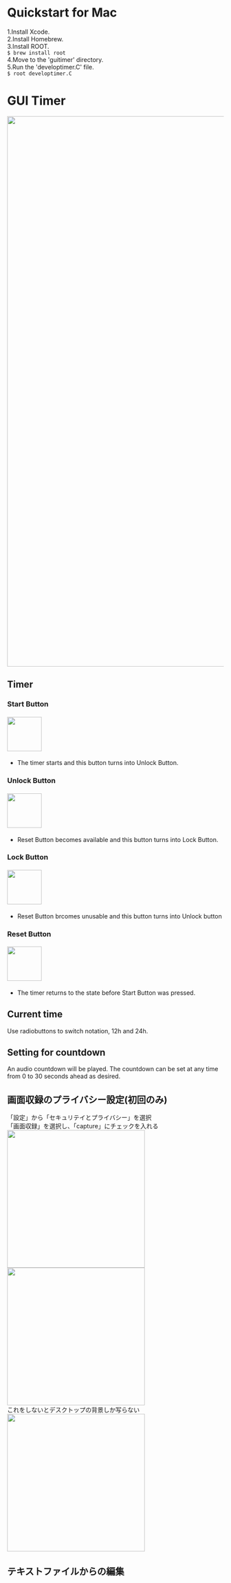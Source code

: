 # Quickstart for Mac
1.Install Xcode.  
2.Install Homebrew.  
3.Install ROOT.  
```$ brew install root```  
4.Move to the 'guitimer' directory.  
5.Run the 'developtimer.C' file.  
```$ root developtimer.C```  

# GUI Timer
<img src="https://github.com/AyatoUshikubo/guitimer/blob/image/3.png" width="1280px">  

## Timer

### Start Button
#### <img src="https://github.com/AyatoUshikubo/guitimer/blob/image/start.png" width="80px">
- The timer starts and this button turns into Unlock Button.
### Unlock Button
#### <img src="https://github.com/AyatoUshikubo/guitimer/blob/image/unlock.png" width="80px">
- Reset Button becomes available and this button turns into Lock Button.
### Lock Button
#### <img src="https://github.com/AyatoUshikubo/guitimer/blob/image/lock.png" width="80px">
- Reset Button brcomes unusable and this button turns into Unlock button
### Reset Button
#### <img src="https://github.com/AyatoUshikubo/guitimer/blob/image/reset.png" width="80px">
- The timer returns to the state before Start Button was pressed.
## Current time
Use radiobuttons to switch notation, 12h and 24h.
## Setting for countdown
An audio countdown will be played.
The countdown can be set at any time from 0 to 30 seconds ahead as desired.
## 画面収録のプライバシー設定(初回のみ)
「設定」から「セキュリテイとプライバシー」を選択  
「画面収録」を選択し、「capture」にチェックを入れる  
<img src="https://github.com/AyatoUshikubo/guitimer/blob/image/1.png" width="320px">
<img src="https://github.com/AyatoUshikubo/guitimer/blob/image/2.png" width="320px">  
これをしないとデスクトップの背景しか写らない  
<img src="https://github.com/AyatoUshikubo/guitimer/blob/image/timer.png" width="320px">  
## テキストファイルからの編集
